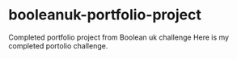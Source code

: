 # booleanuk-portfolio-project
Completed portfolio project from Boolean uk challenge
Here is my completed portolio challenge.
